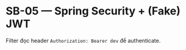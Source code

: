 # SB-05 — Spring Security + (Fake) JWT
Filter đọc header `Authorization: Bearer dev` để authenticate.